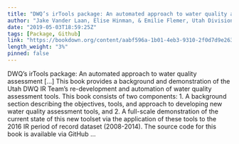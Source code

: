 ```yaml
---
title: "DWQ’s irTools package: An automated approach to water quality assessment"
author: "Jake Vander Laan, Elise Hinman, & Emilie Flemer, Utah Division of Water Quality"
date: "2019-05-03T18:59:25Z"
tags: [Package, Github]
link: "https://bookdown.org/content/aabf596a-1b01-4eb3-9310-2f0d7d9e263e/"
length_weight: "3%"
pinned: false
---
```


DWQ’s irTools package: An automated approach to water quality assessment [...] This book provides a background and demonstration of the Utah DWQ IR Team’s re-development and automation of water quality assessment tools. This book consists of two components: 1. A background section describing the objectives, tools, and approach to developing new water quality assessment tools, and 2. A full-scale demonstration of the current state of this new toolset via the application of these tools to the 2016 IR period of record dataset (2008-2014). The source code for this book is available via GitHub ...
